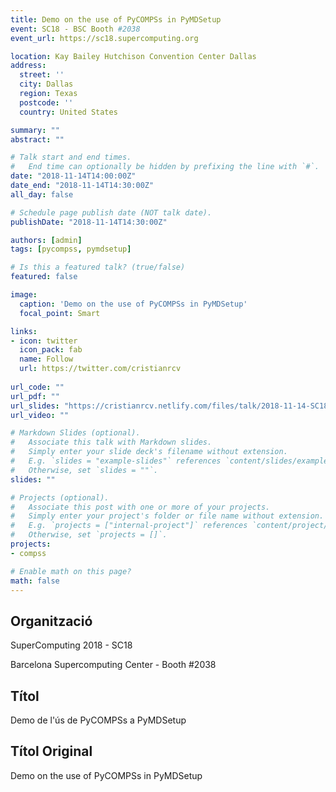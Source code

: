```yaml
---
title: Demo on the use of PyCOMPSs in PyMDSetup
event: SC18 - BSC Booth #2038
event_url: https://sc18.supercomputing.org

location: Kay Bailey Hutchison Convention Center Dallas
address:
  street: ''
  city: Dallas
  region: Texas
  postcode: ''
  country: United States

summary: ""
abstract: ""

# Talk start and end times.
#   End time can optionally be hidden by prefixing the line with `#`.
date: "2018-11-14T14:00:00Z"
date_end: "2018-11-14T14:30:00Z"
all_day: false

# Schedule page publish date (NOT talk date).
publishDate: "2018-11-14T14:30:00Z"

authors: [admin]
tags: [pycompss, pymdsetup]

# Is this a featured talk? (true/false)
featured: false

image:
  caption: 'Demo on the use of PyCOMPSs in PyMDSetup'
  focal_point: Smart

links:
- icon: twitter
  icon_pack: fab
  name: Follow
  url: https://twitter.com/cristianrcv
  
url_code: ""
url_pdf: ""
url_slides: "https://cristianrcv.netlify.com/files/talk/2018-11-14-SC18-pymdsetup-presentation.html"
url_video: ""

# Markdown Slides (optional).
#   Associate this talk with Markdown slides.
#   Simply enter your slide deck's filename without extension.
#   E.g. `slides = "example-slides"` references `content/slides/example-slides.md`.
#   Otherwise, set `slides = ""`.
slides: ""

# Projects (optional).
#   Associate this post with one or more of your projects.
#   Simply enter your project's folder or file name without extension.
#   E.g. `projects = ["internal-project"]` references `content/project/deep-learning/index.md`.
#   Otherwise, set `projects = []`.
projects:
- compss

# Enable math on this page?
math: false
---
```


<h2>Organització</h2>

<p>SuperComputing 2018 - SC18</p>
<p>Barcelona Supercomputing Center - Booth #2038</p>  

<h2>Títol</h2>

Demo de l'ús de PyCOMPSs a PyMDSetup

<h2>Títol Original</h2>
Demo on the use of PyCOMPSs in PyMDSetup
